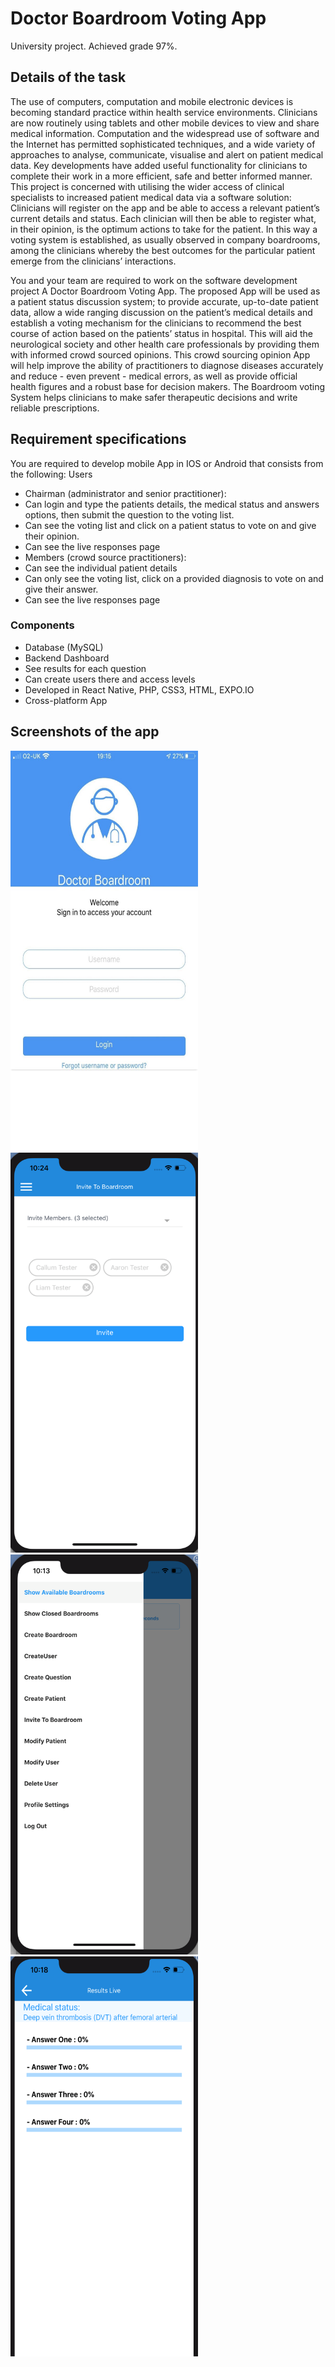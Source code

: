 # Doctor Boardroom Voting App

University project. Achieved grade 97%.

## Details of the task

The use of computers, computation and mobile electronic devices is becoming standard practice
within health service environments. Clinicians are now routinely using tablets and other mobile
devices to view and share medical information. Computation and the widespread use of
software and the Internet has permitted sophisticated techniques, and a wide variety of
approaches to analyse, communicate, visualise and alert on patient medical data. Key
developments have added useful functionality for clinicians to complete their work in a more
efficient, safe and better informed manner. This project is concerned with utilising the wider
access of clinical specialists to increased patient medical data via a software solution: Clinicians
will register on the app and be able to access a relevant patient’s current details and status. Each
clinician will then be able to register what, in their opinion, is the optimum actions to take for
the patient. In this way a voting system is established, as usually observed in company
boardrooms, among the clinicians whereby the best outcomes for the particular patient emerge
from the clinicians’ interactions.

You and your team are required to work on the software development project A Doctor
Boardroom Voting App. The proposed App will be used as a patient status discussion system; to
provide accurate, up-to-date patient data, allow a wide ranging discussion on the patient’s
medical details and establish a voting mechanism for the clinicians to recommend the best
course of action based on the patients’ status in hospital. This will aid the neurological society
and other health care professionals by providing them with informed crowd sourced opinions.
This crowd sourcing opinion App will help improve the ability of practitioners to diagnose
diseases accurately and reduce - even prevent - medical errors, as well as provide official health
figures and a robust base for decision makers. The Boardroom voting System helps clinicians to
make safer therapeutic decisions and write reliable prescriptions.

## Requirement specifications

You are required to develop mobile App in IOS or Android that consists from the following:
Users
- Chairman (administrator and senior practitioner):
- Can login and type the patients details, the medical status and answers options,
then submit the question to the voting list.
- Can see the voting list and click on a patient status to vote on and give their
opinion.
- Can see the live responses page
- Members (crowd source practitioners):
- Can see the individual patient details
- Can only see the voting list, click on a provided diagnosis to vote on and give their
answer.
- Can see the live responses page

### Components
- Database (MySQL)
- Backend Dashboard
- See results for each question
- Can create users there and access levels
- Developed in React Native, PHP, CSS3, HTML, EXPO.IO
- Cross-platform App 

## Screenshots of the app

<img src="Screenshots/screenshot2.png" height="640" width="300"></img>
<img src="Screenshots/screenshot1.png" height="640" width="300"></img>
<img src="Screenshots/screenshot3.png" height="640" width="300"></img>
<img src="Screenshots/screenshot4.png" height="640" width="300"></img>
